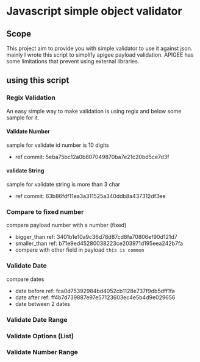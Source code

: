 # Javascript simple object validator

## Scope

This project aim to provide you with simple validator to use it against json. mainly I wrote this script to simplify apigee payload validation. APIGEE has some limitations that prevent using external libraries.

## using this script

### Regix Validation

An easy simple way to make validation is using regix and below some sample for it.

#### Validate Number

sample for validate id number is 10 digits

-   ref commit: 5eba75bc12a0b807049870ba7e21c20bd5ce7d3f

#### validate String

sample for validate string is more than 3 char

-   ref commit: 63b86fdf11ea3a311525a340ddb8a437312df3ee

### Compare to fixed number

compare payload number with a number (fixed)

-   bigger_than ref: 3401b1e10a9c36d78d87cd8fa70806ef90d121d7
-   smaller_than ref: b71e9ed45280038223ce203971d195eea242b7fa
-   compare with other field in payload `this is common`

### Validate Date

compare dates

-   date before ref: fca0d75392984bd4052cb1128e737f9db5dff1fa
-   date after ref: ff4b7d739887e97e57123603ec4e5b4d9e029656
-   date between 2 dates

### Validate Date Range

### Validate Options (List)

### Validate Number Range
